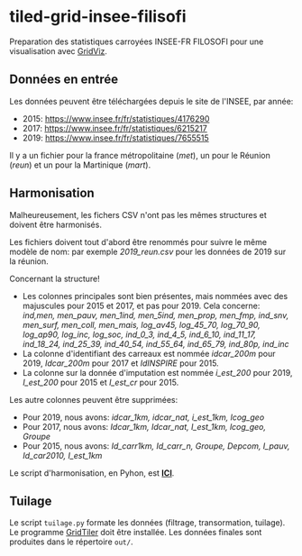 # tiled-grid-insee-filisofi
Preparation des statistiques carroyées INSEE-FR FILOSOFI pour une visualisation avec [GridViz](https://github.com/eurostat/gridviz/).

## Données en entrée

Les données peuvent être téléchargées depuis le site de l'INSEE, par année:
- 2015: https://www.insee.fr/fr/statistiques/4176290
- 2017: https://www.insee.fr/fr/statistiques/6215217
- 2019: https://www.insee.fr/fr/statistiques/7655515

Il y a un fichier pour la france métropolitaine (*met*), un pour le Réunion (*reun*) et un pour la Martinique (*mart*).

## Harmonisation

Malheureusement, les fichers CSV n'ont pas les mêmes structures et doivent être harmonisés.

Les fichiers doivent tout d'abord être renommés pour suivre le même modèle de nom: par exemple *2019_reun.csv* pour les données de 2019 sur la réunion.

Concernant la structure!
- Les colonnes principales sont bien présentes, mais nommées avec des majuscules pour 2015 et 2017, et pas pour 2019. Cela concerne: *ind,men, men_pauv, men_1ind, men_5ind, men_prop, men_fmp, ind_snv, men_surf, men_coll, men_mais, log_av45, log_45_70, log_70_90, log_ap90, log_inc, log_soc, ind_0_3, ind_4_5, ind_6_10, ind_11_17, ind_18_24, ind_25_39, ind_40_54, ind_55_64, ind_65_79, ind_80p, ind_inc* 
- La colonne d'identifiant des carreaux est nommée *idcar_200m* pour 2019, *Idcar_200m* pour 2017 et *IdINSPIRE* pour 2015.
- La colonne sur la donnée d'imputation est nommée *i_est_200* pour 2019, *I_est_200* pour 2015 et *I_est_cr* pour 2015.

Les autre colonnes peuvent être supprimées:
- Pour 2019, nous avons: *idcar_1km, idcar_nat, i_est_1km, lcog_geo*
- Pour 2017, nous avons: *Idcar_1km, Idcar_nat, I_est_1km, lcog_geo, Groupe*
- Pour 2015, nous avons: *Id_carr1km, Id_carr_n, Groupe, Depcom, I_pauv, Id_car2010, I_est_1km*

Le script d'harmonisation, en Pyhon, est [**ICI**](/src/harmonise.py).

## Tuilage

Le script `tuilage.py` formate les données (filtrage, transormation, tuilage). Le programme [GridTiler](https://github.com/eurostat/gridtiler#installation) doit être installée. Les données finales sont produites dans le répertoire `out/`.
